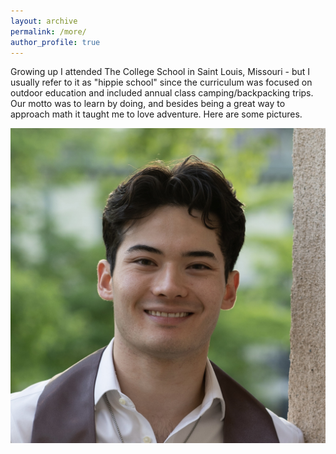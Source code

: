 ```yaml
---
layout: archive
permalink: /more/
author_profile: true
---
```


Growing up I attended The College School in Saint Louis, Missouri - but I usually refer to it as "hippie school" since the curriculum was focused on outdoor education and included annual class camping/backpacking trips. Our motto was to learn by doing, and besides being a great way to approach math it taught me to love adventure. Here are some pictures.

![Test](../images/profile.png)
